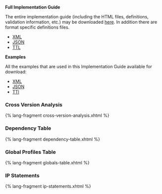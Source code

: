 **Full Implementation Guide**

The entire implementation guide (including the HTML files, definitions, validation information, etc.) may be downloaded [here](full-ig.zip).
In addition there are format specific definitions files.

* [XML](definitions.xml.zip)
* [JSON](definitions.json.zip)
* [TTL](definitions.ttl.zip)

**Examples**

All the examples that are used in this Implementation Guide available for download:

* [XML](examples.xml.zip)
* [JSON](examples.json.zip)
* [TTl](examples.ttl.zip)


### Cross Version Analysis

{% lang-fragment cross-version-analysis.xhtml %}

### Dependency Table

{% lang-fragment dependency-table.xhtml %}

### Global Profiles Table

{% lang-fragment globals-table.xhtml %}

### IP Statements

{% lang-fragment ip-statements.xhtml %}